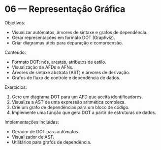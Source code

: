 # 06 — Representação Gráfica

Objetivos:
- Visualizar autômatos, árvores de sintaxe e grafos de dependência.
- Gerar representações em formato DOT (Graphviz).
- Criar diagramas úteis para depuração e compreensão.

Conteúdo:
- Formato DOT: nós, arestas, atributos de estilo.
- Visualização de AFDs e AFNs.
- Árvores de sintaxe abstrata (AST) e árvores de derivação.
- Grafos de fluxo de controle e dependência de dados.

Exercícios:
1) Gere um diagrama DOT para um AFD que aceita identificadores.
2) Visualize a AST de uma expressão aritmética complexa.
3) Crie um grafo de dependências para um bloco de código.
4) Implemente uma função que gera DOT a partir de estruturas de dados.

Implementações incluídas:
- Gerador de DOT para autômatos.
- Visualizador de AST.
- Utilitários para grafos de dependência.